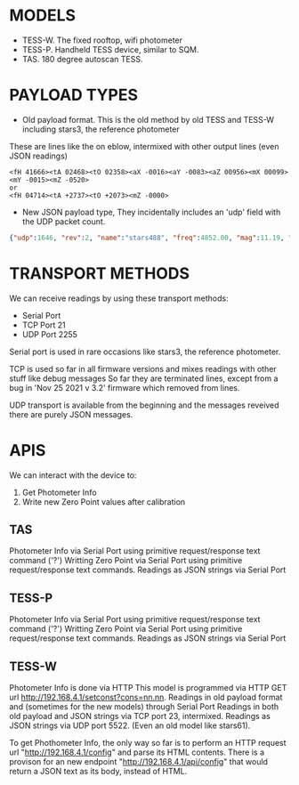 # MODELS

- TESS-W. The fixed rooftop, wifi photometer
- TESS-P. Handheld TESS device, similar to SQM.
- TAS. 180 degree autoscan TESS. 

# PAYLOAD TYPES

- Old payload format.
This is the old method by old TESS and TESS-W including stars3, the reference photometer

These are lines like the on eblow, intermixed with other output lines (even JSON readings)
```
<fH 41666><tA 02468><tO 02358><aX -0016><aY -0083><aZ 00956><mX 00099><mY -0015><mZ -0520>
or
<fH 04714><tA +2737><tO +2073><mZ -0000>

```

- New JSON payload type, 
They incidentally includes an 'udp' field with the UDP packet count.

```json
{"udp":1646, "rev":2, "name":"stars488", "freq":4852.00, "mag":11.19, "tamb":27.33, "tsky":20.93, "wdBm":0, "ain":446, "ZP":20.40}
```

# TRANSPORT METHODS

We can receive readings by using these transport methods:
- Serial Port
- TCP Port 21
- UDP Port 2255

Serial port is used in rare occasions like stars3, the reference photometer.

TCP is used so far in all firmware versions and mixes readings with other stuff like debug messages
So far they are <CR> terminated lines, except from a bug in 'Nov 25 2021 v 3.2' firmware
which removed <CR> from lines.

UDP transport is available from the beginning and the messages reveived there are purely JSON messages.

# APIS

We can interact with the device to:
1. Get Photometer Info
2. Write new Zero Point values after calibration

## TAS

Photometer Info via Serial Port using primitive request/response text command ('?')
Writting Zero Point via Serial Port using primitive request/response text commands.
Readings as JSON strings via Serial Port

## TESS-P

Photometer Info via Serial Port using primitive request/response text command ('?')
Writting Zero Point via Serial Port using primitive request/response text commands.
Readings as JSON strings via Serial Port

## TESS-W

Photometer Info is done via HTTP
This model is programmed via HTTP GET url http://192.168.4.1/setconst?cons=nn.nn.
Readings in old payload format and (sometimes for the new models) through Serial Port
Readings in both old payload and JSON strings via TCP port 23, intermixed.
Readings as JSON strings via UDP port 5522. (Even an old model like stars61).

To get Phothometer Info, the only way so far is to perform an HTTP request url  "http://192.168.4.1/config"
and parse its HTML contents. There is a provison for an new endpoint "http://192.168.4.1/api/config" 
that would return a JSON text as its body, instead of HTML.
